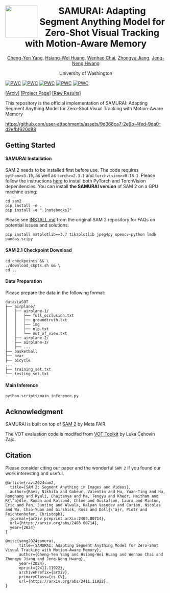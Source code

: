 <div align="center">
<img align="left" width="100" height="100" src="https://github.com/user-attachments/assets/1834fc25-42ef-4237-9feb-53a01c137e83" alt="">

# SAMURAI: Adapting Segment Anything Model for Zero-Shot Visual Tracking with Motion-Aware Memory

[Cheng-Yen Yang](https://yangchris11.github.io), [Hsiang-Wei Huang](https://hsiangwei0903.github.io/), [Wenhao Chai](https://rese1f.github.io/), [Zhongyu Jiang](https://zhyjiang.github.io/#/), [Jenq-Neng Hwang](https://people.ece.uw.edu/hwang/)

University of Washington
</div>


[![PWC](https://img.shields.io/endpoint.svg?url=https://paperswithcode.com/badge/samurai-adapting-segment-anything-model-for-1/visual-object-tracking-on-lasot-ext)](https://paperswithcode.com/sota/visual-object-tracking-on-lasot-ext?p=samurai-adapting-segment-anything-model-for-1)
[![PWC](https://img.shields.io/endpoint.svg?url=https://paperswithcode.com/badge/samurai-adapting-segment-anything-model-for-1/visual-object-tracking-on-got-10k)](https://paperswithcode.com/sota/visual-object-tracking-on-got-10k?p=samurai-adapting-segment-anything-model-for-1)
[![PWC](https://img.shields.io/endpoint.svg?url=https://paperswithcode.com/badge/samurai-adapting-segment-anything-model-for-1/visual-object-tracking-on-needforspeed)](https://paperswithcode.com/sota/visual-object-tracking-on-needforspeed?p=samurai-adapting-segment-anything-model-for-1)
[![PWC](https://img.shields.io/endpoint.svg?url=https://paperswithcode.com/badge/samurai-adapting-segment-anything-model-for-1/visual-object-tracking-on-lasot)](https://paperswithcode.com/sota/visual-object-tracking-on-lasot?p=samurai-adapting-segment-anything-model-for-1)
[![PWC](https://img.shields.io/endpoint.svg?url=https://paperswithcode.com/badge/samurai-adapting-segment-anything-model-for-1/visual-object-tracking-on-otb-2015)](https://paperswithcode.com/sota/visual-object-tracking-on-otb-2015?p=samurai-adapting-segment-anything-model-for-1)

[[Arxiv]](https://arxiv.org/abs/2411.11922) [[Project Page]](https://yangchris11.github.io/samurai/) [[Raw Results]](https://drive.google.com/drive/folders/1ssiDmsC7mw5AiItYQG4poiR1JgRq305y?usp=sharing) 

This repository is the official implementation of SAMURAI: Adapting Segment Anything Model for Zero-Shot Visual Tracking with Motion-Aware Memory

https://github.com/user-attachments/assets/9d368ca7-2e9b-4fed-9da0-d2efbf620d88

## Getting Started

#### SAMURAI Installation 

SAM 2 needs to be installed first before use. The code requires `python>=3.10`, as well as `torch>=2.3.1` and `torchvision>=0.18.1`. Please follow the instructions [here](https://github.com/facebookresearch/sam2?tab=readme-ov-file) to install both PyTorch and TorchVision dependencies. You can install **the SAMURAI version** of SAM 2 on a GPU machine using:
```
cd sam2
pip install -e .
pip install -e ".[notebooks]"
```

Please see [INSTALL.md](https://github.com/facebookresearch/sam2/blob/main/INSTALL.md) from the original SAM 2 repository for FAQs on potential issues and solutions.
```
pip install matplotlib==3.7 tikzplotlib jpeg4py opencv-python lmdb pandas scipy
```

#### SAM 2.1 Checkpoint Download

```
cd checkpoints && \
./download_ckpts.sh && \
cd ..
```

#### Data Preparation

Please prepare the data in the following format:
```
data/LaSOT
├── airplane/
│   ├── airplane-1/
│   │   ├── full_occlusion.txt
│   │   ├── groundtruth.txt
│   │   ├── img
│   │   ├── nlp.txt
│   │   └── out_of_view.txt
│   ├── airplane-2/
│   ├── airplane-3/
│   ├── ...
├── basketball
├── bear
├── bicycle
...
├── training_set.txt
└── testing_set.txt
```

#### Main Inference
```
python scripts/main_inference.py 
```

## Acknowledgment

SAMURAI is built on top of [SAM 2](https://github.com/facebookresearch/sam2?tab=readme-ov-file) by Meta FAIR.

The VOT evaluation code is modifed from [VOT Toolkit](https://github.com/votchallenge/toolkit) by Luka Čehovin Zajc.

## Citation

Please consider citing our paper and the wonderful `SAM 2` if you found our work interesting and useful.
```
@article{ravi2024sam2,
  title={SAM 2: Segment Anything in Images and Videos},
  author={Ravi, Nikhila and Gabeur, Valentin and Hu, Yuan-Ting and Hu, Ronghang and Ryali, Chaitanya and Ma, Tengyu and Khedr, Haitham and R{\"a}dle, Roman and Rolland, Chloe and Gustafson, Laura and Mintun, Eric and Pan, Junting and Alwala, Kalyan Vasudev and Carion, Nicolas and Wu, Chao-Yuan and Girshick, Ross and Doll{\'a}r, Piotr and Feichtenhofer, Christoph},
  journal={arXiv preprint arXiv:2408.00714},
  url={https://arxiv.org/abs/2408.00714},
  year={2024}
}

@misc{yang2024samurai,
      title={SAMURAI: Adapting Segment Anything Model for Zero-Shot Visual Tracking with Motion-Aware Memory}, 
      author={Cheng-Yen Yang and Hsiang-Wei Huang and Wenhao Chai and Zhongyu Jiang and Jenq-Neng Hwang},
      year={2024},
      eprint={2411.11922},
      archivePrefix={arXiv},
      primaryClass={cs.CV},
      url={https://arxiv.org/abs/2411.11922}, 
}
```
